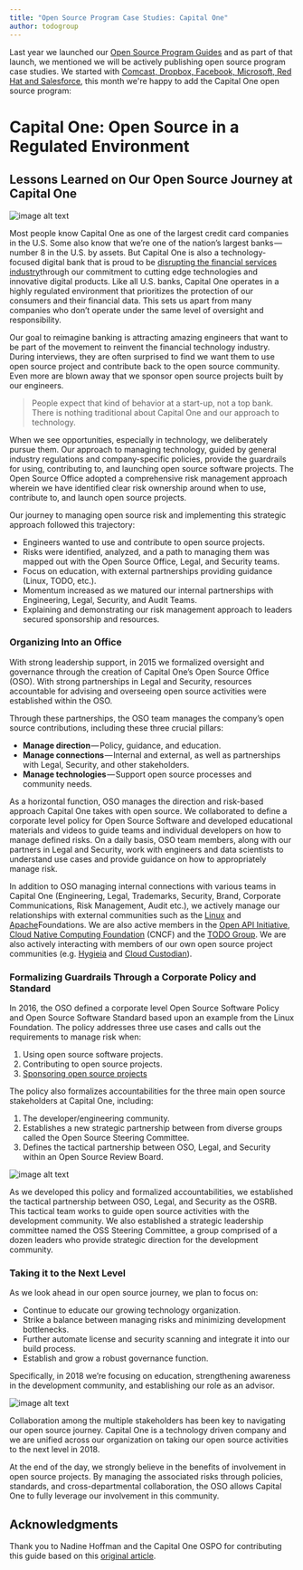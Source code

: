 ```yaml
---
title: "Open Source Program Case Studies: Capital One"
author: todogroup
---
```


Last year we launched our [Open Source Program Guides](http://todogroup.org/blog/open-source-guides/) and as part of that launch, we mentioned we will be actively publishing open source program case studies. We started with [Comcast, Dropbox, Facebook, Microsoft, Red Hat and Salesforce](https://github.com/todogroup/guides/tree/master/casestudies), this month we're happy to add the Capital One open source program:

# Capital One: Open Source in a Regulated Environment

## Lessons Learned on Our Open Source Journey at Capital One

![image alt text](https://github.com/todogroup/guides/tree/master/casestudies/images/capitalone1.jpg)

Most people know Capital One as one of the largest credit card companies in the U.S. Some also know that we’re one of the nation’s largest banks — number 8 in the U.S. by assets. But Capital One is also a technology-focused digital bank that is proud to be [disrupting the financial services industry](https://medium.com/capital-one-developers/we-re-a-disruptive-bank-a21f7cce25b6#.7swhf6tt4)through our commitment to cutting edge technologies and innovative digital products. Like all U.S. banks, Capital One operates in a highly regulated environment that prioritizes the protection of our consumers and their financial data. This sets us apart from many companies who don’t operate under the same level of oversight and responsibility.

Our goal to reimagine banking is attracting amazing engineers that want to be part of the movement to reinvent the financial technology industry. During interviews, they are often surprised to find we want them to use open source project and contribute back to the open source community. Even more are blown away that we sponsor open source projects built by our engineers.

> People expect that kind of behavior at a start-up, not a top bank. There is nothing traditional about Capital One and our approach to technology.

When we see opportunities, especially in technology, we deliberately pursue them. Our approach to managing technology, guided by general industry regulations and company-specific policies, provide the guardrails for using, contributing to, and launching open source software projects. The Open Source Office adopted a comprehensive risk management approach wherein we have identified clear risk ownership around when to use, contribute to, and launch open source projects.

Our journey to managing open source risk and implementing this strategic approach followed this trajectory:

* Engineers wanted to use and contribute to open source projects.
* Risks were identified, analyzed, and a path to managing them was mapped out with the Open Source Office, Legal, and Security teams.
* Focus on education, with external partnerships providing guidance (Linux, TODO, etc.).
* Momentum increased as we matured our internal partnerships with Engineering, Legal, Security, and Audit Teams.
* Explaining and demonstrating our risk management approach to leaders secured sponsorship and resources.

### Organizing Into an Office

With strong leadership support, in 2015 we formalized oversight and governance through the creation of Capital One’s Open Source Office (OSO). With strong partnerships in Legal and Security, resources accountable for advising and overseeing open source activities were established within the OSO. 

Through these partnerships, the OSO team manages the company’s open source contributions, including these three crucial pillars:

* **Manage direction** — Policy, guidance, and education.
* **Manage connections** — Internal and external, as well as partnerships with Legal, Security, and other stakeholders.
* **Manage technologies** — Support open source processes and community needs.

As a horizontal function, OSO manages the direction and risk-based approach Capital One takes with open source. We collaborated to define a corporate level policy for Open Source Software and developed educational materials and videos to guide teams and individual developers on how to manage defined risks. On a daily basis, OSO team members, along with our partners in Legal and Security, work with engineers and data scientists to understand use cases and provide guidance on how to appropriately manage risk.

In addition to OSO managing internal connections with various teams in Capital One (Engineering, Legal, Trademarks, Security, Brand, Corporate Communications, Risk Management, Audit etc.), we actively manage our relationships with external communities such as the [Linux](https://www.linuxfoundation.org/) and [Apache](https://www.apache.org/)Foundations. We are also active members in the [Open API Initiative](https://www.openapis.org/), [Cloud Native Computing Foundation](https://www.cncf.io/) (CNCF) and the [TODO Group](http://todogroup.org/). We are also actively interacting with members of our own open source project communities (e.g. [Hygieia](https://developer.capitalone.com/opensource-projects/hygieia/) and [Cloud Custodian](https://developer.capitalone.com/opensource-projects/cloud-custodian/)).

### Formalizing Guardrails Through a Corporate Policy and Standard

In 2016, the OSO defined a corporate level Open Source Software Policy and Open Source Software Standard based upon an example from the Linux Foundation. The policy addresses three use cases and calls out the requirements to manage risk when:

1. Using open source software projects.
2. Contributing to open source projects.
3. [Sponsoring open source projects](https://developer.capitalone.com/open-source/)

The policy also formalizes accountabilities for the three main open source stakeholders at Capital One, including:

1. The developer/engineering community.
2. Establishes a new strategic partnership between from diverse groups called the Open Source Steering Committee.
3. Defines the tactical partnership between OSO, Legal, and Security within an Open Source Review Board.

![image alt text](https://github.com/todogroup/guides/tree/master/casestudies/images/capitalone2.jpg)

As we developed this policy and formalized accountabilities, we established the tactical partnership between OSO, Legal, and Security as the OSRB. This tactical team works to guide open source activities with the development community. We also established a strategic leadership committee named the OSS Steering Committee, a group comprised of a dozen leaders who provide strategic direction for the development community.

### Taking it to the Next Level

As we look ahead in our open source journey, we plan to focus on:

* Continue to educate our growing technology organization.
* Strike a balance between managing risks and minimizing development bottlenecks.
* Further automate license and security scanning and integrate it into our build process.
* Establish and grow a robust governance function.

Specifically, in 2018 we’re focusing on education, strengthening awareness in the development community, and establishing our role as an advisor.

![image alt text](https://github.com/todogroup/guides/tree/master/casestudies/images/capitalone3.jpg)

Collaboration among the multiple stakeholders has been key to navigating our open source journey. Capital One is a technology driven company and we are unified across our organization on taking our open source activities to the next level in 2018.

At the end of the day, we strongly believe in the benefits of involvement in open source projects. By managing the associated risks through policies, standards, and cross-departmental collaboration, the OSO allows Capital One to fully leverage our involvement in this community.

## Acknowledgments

Thank you to Nadine Hoffman and the Capital One OSPO for contributing this guide based on this [original article](https://medium.com/capital-one-developers/open-source-in-a-regulated-environment-dc4b4d9af3f8).